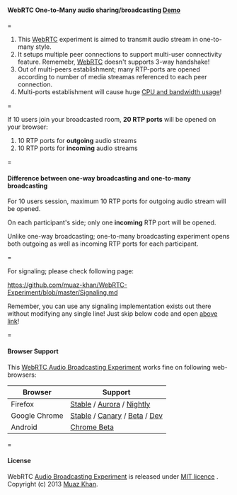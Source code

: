 ﻿#### WebRTC One-to-Many audio sharing/broadcasting [Demo](https://www.webrtc-experiment.com/audio-broadcast/)

=

1. This [WebRTC](https://www.webrtc-experiment.com/) experiment is aimed to transmit audio stream in one-to-many style.
2. It setups multiple peer connections to support multi-user connectivity feature. Rememebr, [WebRTC](https://www.webrtc-experiment.com/) doesn't supports 3-way handshake!
3. Out of multi-peers establishment; many RTP-ports are opened according to number of media streamas referenced to each peer connection.
4. Multi-ports establishment will cause huge [CPU and bandwidth usage](https://www.webrtc-experiment.com/docs/RTP-usage.html)!

=

If 10 users join your broadcasted room, **20 RTP ports** will be opened on your browser:

1. 10 RTP ports for **outgoing** audio streams
2. 10 RTP ports for **incoming** audio streams

=

#### Difference between one-way broadcasting and one-to-many broadcasting

For 10 users session, maximum 10 RTP ports for outgoing audio stream will be opened.

On each participant's side; only one **incoming** RTP port will be opened.

Unlike one-way broadcasting; one-to-many broadcasting experiment opens both outgoing as well as incoming RTP ports for each participant.

=

For signaling; please check following page:

https://github.com/muaz-khan/WebRTC-Experiment/blob/master/Signaling.md

Remember, you can use any signaling implementation exists out there without modifying any single line! Just skip below code and open [above link](https://github.com/muaz-khan/WebRTC-Experiment/blob/master/Signaling.md)!

=

#### Browser Support 

This [WebRTC Audio Broadcasting Experiment](https://www.webrtc-experiment.com/audio-broadcast/) works fine on following web-browsers:

| Browser        | Support           |
| ------------- |-------------|
| Firefox | [Stable](http://www.mozilla.org/en-US/firefox/new/) / [Aurora](http://www.mozilla.org/en-US/firefox/aurora/) / [Nightly](http://nightly.mozilla.org/) |
| Google Chrome | [Stable](https://www.google.com/intl/en_uk/chrome/browser/) / [Canary](https://www.google.com/intl/en/chrome/browser/canary.html) / [Beta](https://www.google.com/intl/en/chrome/browser/beta.html) / [Dev](https://www.google.com/intl/en/chrome/browser/index.html?extra=devchannel#eula) |
| Android | [Chrome Beta](https://play.google.com/store/apps/details?id=com.chrome.beta&hl=en) |

=

#### License

WebRTC [Audio Broadcasting Experiment](https://www.webrtc-experiment.com/audio-broadcast/) is released under [MIT licence](https://www.webrtc-experiment.com/licence/) . Copyright (c) 2013 [Muaz Khan](https://plus.google.com/100325991024054712503).
